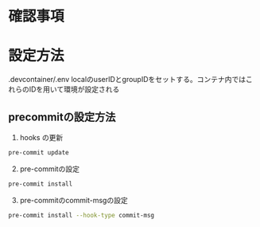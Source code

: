 # 確認事項

# 設定方法
.devcontainer/.env localのuserIDとgroupIDをセットする。コンテナ内ではこれらのIDを用いて環境が設定される

## precommitの設定方法
1. hooks の更新
```bash
pre-commit update
```
2. pre-commitの設定
```bash
pre-commit install
```
3. pre-commitのcommit-msgの設定
```bash
pre-commit install --hook-type commit-msg
```
